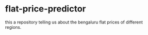 # flat-price-predictor
this a repository telling us about the bengaluru flat prices of different regions.
